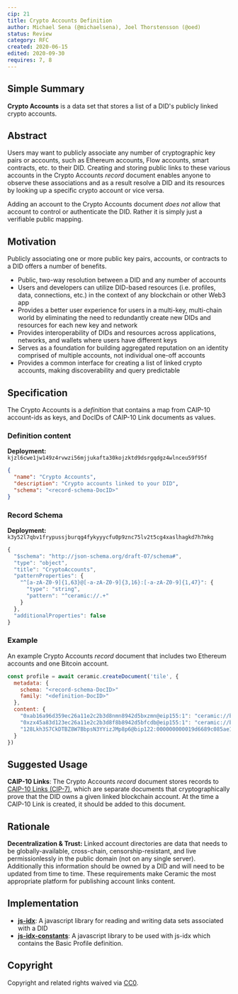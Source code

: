 ```yaml
---
cip: 21
title: Crypto Accounts Definition
author: Michael Sena (@michaelsena), Joel Thorstensson (@oed)
status: Review
category: RFC
created: 2020-06-15
edited: 2020-09-30
requires: 7, 8
---
```


## Simple Summary

**Crypto Accounts** is a data set that stores a list of a DID's publicly linked crypto accounts.


## Abstract

Users may want to publicly associate any number of cryptographic key pairs or accounts, such as Ethereum accounts, Flow accounts, smart contracts, etc. to their DID. Creating and storing public links to these various accounts in the Crypto Accounts *record* document enables anyone to observe these associations and as a result resolve a DID and its resources by looking up a specific crypto account or vice versa. 

Adding an account to the Crypto Accounts document *does not* allow that account to control or authenticate the DID. Rather it is simply just a verifiable public mapping.


## Motivation

Publicly associating one or more public key pairs, accounts, or contracts to a DID offers a number of benefits.

- Public, two-way resolution between a DID and any number of accounts
- Users and developers can utilize DID-based resources (i.e. profiles, data, connections, etc.) in the context of any blockchain or other Web3 app
- Provides a better user experience for users in a multi-key, multi-chain world by eliminating the need to redundantly create new DIDs and resources for each new key and network
- Provides interoperability of DIDs and resources across applications, networks, and wallets where users have different keys
- Serves as a foundation for building aggregated reputation on an identity comprised of multiple accounts, not individual one-off accounts
- Provides a common interface for creating a list of linked crypto accounts, making discoverability and query predictable


## Specification

The Crypto Accounts is a *definition* that contains a map from CAIP-10 account-ids as keys, and DocIDs of CAIP-10 Link documents as values.

### Definition content

**Deployment:** `kjzl6cwe1jw149z4rvwzi56mjjukafta30kojzktd9dsrgqdgz4wlnceu59f95f`

```json
{
  "name": "Crypto Accounts",
  "description": "Crypto accounts linked to your DID",
  "schema": "<record-schema-DocID>"
}
```

### Record Schema

**Deployment:** `k3y52l7qbv1frypussjburqg4fykyyycfu0p9znc75lv2t5cg4xaslhagkd7h7mkg`

```jsx
{
  "$schema": "http://json-schema.org/draft-07/schema#",
  "type": "object",
  "title": "CryptoAccounts",
  "patternProperties": {
    "^[a-zA-Z0-9]{1,63}@[-a-zA-Z0-9]{3,16}:[-a-zA-Z0-9]{1,47}": {
      "type": "string",
      "pattern": "^ceramic://.+"
    }
  },
  "additionalProperties": false
}
```

### Example

An example Crypto Accounts *record* document that includes two Ethereum accounts and one Bitcoin account.

```js
const profile = await ceramic.createDocument('tile', {
  metadata: {
    schema: "<record-schema-DocID>"
    family: "<definition-DocID>"
  },
  content: {
    "0xab16a96d359ec26a11e2c2b3d8nmn8942d5bxzmn@eip155:1": "ceramic://bafyljsdf1...",
    "0xzx45a83d123ec26a11e2c2b3d8f8b8942d5bfcdb@eip155:1": "ceramic://bafyljsdf2...",
    "128Lkh3S7CkDTBZ8W7BbpsN3YYizJMp8p6@bip122:000000000019d6689c085ae165831e93": "ceramic://bafysdfoijwe3..."
  }
})
```


## Suggested Usage

**CAIP-10 Links**: The Crypto Accounts *record* document stores records to [CAIP-10 Links (CIP-7)](https://github.com/ceramicnetwork/CIP/issues/15), which are separate documents that cryptographically prove that the DID owns a given linked blockchain account. At the time a CAIP-10 Link is created, it should be added to this document.


## Rationale

**Decentralization & Trust:** Linked account directories are data that needs to be globally-available, cross-chain, censorship-resistant, and live permissionlessly in the public domain (not on any single server). Additionally this information should be owned by a DID and will need to be updated from time to time. These requirements make Ceramic the most appropriate platform for publishing account links content.


## Implementation

- [**js-idx**](https://idx.xyz/): A javascript library for reading and writing data sets associated with a DID
- [**js-idx-constants**](https://github.com/ceramicstudio/js-idx-constants): A javascript library to be used with js-idx which contains the Basic Profile definition.


## Copyright

Copyright and related rights waived via [CC0](https://creativecommons.org/publicdomain/zero/1.0/).
